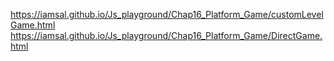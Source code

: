 https://iamsal.github.io/Js_playground/Chap16_Platform_Game/customLevelGame.html
https://iamsal.github.io/Js_playground/Chap16_Platform_Game/DirectGame.html
